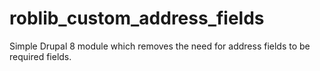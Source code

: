 # roblib_custom_address_fields
Simple Drupal 8 module which removes the need for address fields to be required fields.

